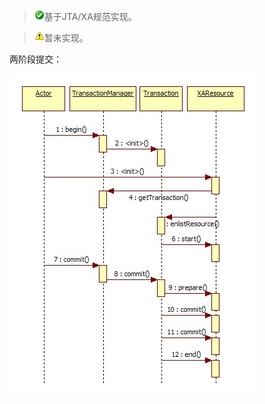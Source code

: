 > ![warning](../sources/images/check.gif)基于JTA/XA规范实现。

> ![warning](../sources/images/warning-3.gif)暂未实现。

两阶段提交：

![/user-guide/images/jta-xa.jpg](../sources/images/jta-xa.jpg)